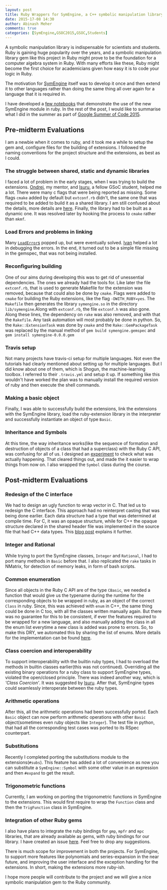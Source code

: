 ```yaml
---
layout: post
title: Ruby Wrappers for SymEngine, a C++ symbolic manipulation library
date: 2015-17-08 14:30
author: Abinash Meher
comments: true
categories: [SymEngine,GSOC2015,GSOC,Students]
---
```

A symbolic manipulation library is indispensable for scientists and students. Ruby is gaining huge popularity over the years, and a symbolic manipulation library gem  like this project in Ruby might prove to be the foundation for a computer algebra system in Ruby. With many efforts like these, Ruby might become the first choice for academicians given how easy it is to code your logic in Ruby.

The motivation for [SymEngine](https://github.com/sympy/symengine) itself was to develop it once and then extend it to other languages rather than doing the same thing all over again for a language that it is required in.

I have developed a [few notebooks](https://github.com/sympy/symengine/tree/master/symengine/ruby/notebooks) that demonstrate the use of the new SymEngine module in ruby. In the rest of the post, I would like to summarise what I did in the summer as part of [Google Summer of Code 2015](https://www.google-melange.com/gsoc/homepage/google/gsoc2015).

## Pre-midterm Evaluations

I am a newbie when it comes to ruby, and it took me a while to setup the gem and, configure files for the building of extensions. I followed the naming conventions for the project structure and the extensions, as best as I could.

### The struggle between shared, static and dynamic libraries
I faced a lot of problem in the early stages, when I was trying to build the extensions. [Ondrej](https://github.com/certik), my mentor, and [Isuru](https://github.com/isuruf), a fellow GSoC student, helped me a lot. There were many c flags that were being reported as missing. Some flags `cmake` added by default but `extconf.rb` didn't, the same one that was required to be added to build it as a shared library. I am still confused about the details, more details are [here](http://abinashmeher999.github.io/2015/05/29/Building-the-wrappers/). Finally, the library had to be built as a dynamic one. It was resolved later by hooking the process to `cmake` rather than `mkmf`.

### Load Errors and problems in linking
Many [`LoadError`s](http://abinashmeher999.github.io/2015/06/12/The-Load-Error/) popped up, but were eventually solved. [Ivan](https://github.com/dilcom/) helped a lot in debugging the errors. In the end, it turned out to be a simple file missing in the gemspec, that was not being installed.

### Reconfiguring building
One of our aims during developing this was to get rid of unessential dependencies. The ones we already had the tools for. Like later the file `extconf.rb`, that is used to generate Makefile for the extension was removed, because that could also be done by `cmake`. Flags were added to `cmake` for building the Ruby extensions, like the flag `-DWITH_RUBY=yes`. The `Makefile` then generates the library `symengine.so` in the directory `lib/symengine`.Along with `extconf.rb`, the file `extconf.h` was also gone. Along these lines, the dependency on `rake` was also removed, and with that the `Rakefile`. Any task automation will most probably be done in python. So, the `Rake::ExtensionTask` was done by `cmake` and the `Rake::GemPackageTask` was replaced by the manual method of `gem build symengine.gemspec` and `gem install symengine-0.0.0.gem`

### Travis setup
Not many projects have travis-ci setup for multiple languages. Not even the tutorials had clearly mentioned about setting up for multiple languages. But I did know about one of them, which is Shogun, the machine-learning toolbox. I referred to their `.travis.yml` and setup it up. If something like this wouldn't have worked the plan was to manually install the required version of ruby and then execute the shell commands.

### Making a basic object
Finally, I was able to successfully build the extensions, link the extensions with the SymEngine library, load the ruby-extension library in the interpreter and successfully instantiate an object of type `Basic`.

### Inheritance and Symbols
At this time, the way inheritance works(like the sequence of formation and destruction of objects of a class that had a superclass) with the Ruby C API, was confusing for all of us. I designed an [experiment](http://abinashmeher999.github.io/2015/06/26/the-symbol-class/#inheritance-in-ruby-c-api)
to check what was actually happening. That cleared things out, and made the it easier to wrap things from now on. I also wrapped the `Symbol` class during the course.

## Post-midterm Evaluations

### Redesign of the C interface
We had to design an ugly function to wrap vector in C. That led us to redesign the C interface. This approach had no reinterpret casting that was being done earlier. Each data structure had a type that was determined at compile time. For C, it was an opaque structure, while for C++ the opaque structure declared in the shared header file was implemented in the source file that had C++ data types. This [blog post](http://abinashmeher999.github.io/2015/07/03/improving-the-c-interface/) explains it further.

### Integer and Rational
While trying to port the SymEngine classes, `Integer` and `Rational`, I had to port many methods in `Basic` before that. I also replicated the `rake` tasks in NMatrix, for detection of memory leaks, in form of bash scripts.

### Common enumeration
Since all objects in the Ruby C API are of the type `CBasic`, we needed a function that would give us the typename during the runtime for the corresponding objects to be wrapped in ruby, as an object of the correct `Class` in ruby. Since, this was achieved with `enum` in C++, the same thing could be done in C too, with all the classes written manually again. But there was no guarantee for this to be consistent, if ever the features required to be wrapped for a new language, and also manually adding the class in all the enum list everytime a new class is added was prone to errors. So, to make this DRY, we automated this by sharing the list of enums. More details for the implementation can be found [here](http://abinashmeher999.github.io/2015/07/17/common-enumeration-in-c-and-c++/).

### Class coercion and interoperability
To support interoperability with the builtin ruby types, I had to overload the methods in builtin classes earlier(this was not continued). Overriding all the existing binary operations for a ruby class to support SymEngine types, violated the open/closed principle. There was indeed another way, which is *'Class Coercion'*. It was suggested by [Isuru](https://github.com/isuruf/). After that, SymEngine types could seamlessly interoperate between the ruby types.

### Arithmetic operations
After this, all the arithmetic operations had been successfully ported. Each `Basic` object can now perform arithmetic operations with other `Basic` object(sometimes even ruby objects like `Integer`). The test file in python, that had all the corresponding test cases was ported to its RSpec counterpart.

### Substitutions
Recently I completed porting the substitutions module to the extensions(`#subs`). This feature has added a lot of convenience as now you can substitute a `SymEngine::Symbol` with some other value in an expression and then `#expand` to get the result.

### Trigonometric functions
Currently, I am working on porting the trigonometric functions in SymEngine to the extensions. This would first require to wrap the `Function` class and then the `TrigFunction` class in SymEngine.

### Integration of other Ruby gems
I also have plans to integrate the ruby bindings for `gmp`, `mpfr` and `mpc` libraries, that are already available as gems, with ruby bindings for our library. I have created an issue [here](https://github.com/sympy/symengine/issues/490). Feel free to drop any suggestions.

There is much scope for improvement in both the projects. For SymEngine, to support more features like polynomials and series-expansion in the near future, and improving the user interface and the exception handling for the extensions. In short, making the extensions more ruby-ish.

I hope more people will contribute to the project and we will give a nice symbolic manipulation gem to the Ruby community.

